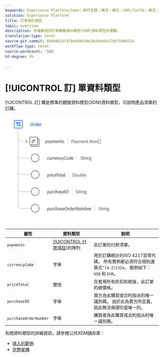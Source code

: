 ```yaml
---
keywords: Experience Platform;home；熱門主題；模式；模式；XDM;fields；模式；Schemas;order;datatype；資料類型；
solution: Experience Platform
title: 訂單資料類型
topic: overview
description: 本檔案提供訂單體驗資料模型(XDM)資料類型的概觀。
translation-type: tm+mt
source-git-commit: 8bbb062df47b6e94630626d0a89a179d759d922d
workflow-type: tm+mt
source-wordcount: '186'
ht-degree: 4%

---
```



# [!UICONTROL 訂] 單資料類型

[!UICONTROL 訂] 購是標準的體驗資料模型(XDM)資料類型，可說明產品清單的訂購。

<img src="../images/data-types/order.PNG" width="400" /><br />

| 屬性 | 資料類型 | 說明 |
| --- | --- | --- |
| `payments` | [[!UICONTROL 付款項目]](./payment-item.md)的陣列 | 此訂單的付款清單。 |
| `currencyCode` | 字串 | 用於訂購總計的ISO 4217貨幣代碼。 所有實例都必須符合規則運算式`^[A-Z]{3}$`。 範例如下：`USD` 和 `EUR`。 |
| `priceTotal` | 雙倍 | 在套用所有折扣和稅後，此訂單的總價格。 |
| `purchaseID` | 字串 | 賣方為此購買或合約指派的唯一識別碼。 由於此為賣方所定義，因此無法保證ID是唯一的。 |
| `purchaseOrderNumber` | 字串 | 購買者為此購買或合約指派的唯一識別碼。 |

有關資料類型的詳細資訊，請參閱公共XDM儲存庫：

* [填入的範例](https://github.com/adobe/xdm/blob/master/components/datatypes/data/order.example.1.json)
* [完整架構](https://github.com/adobe/xdm/blob/master/components/datatypes/data/order.schema.json)